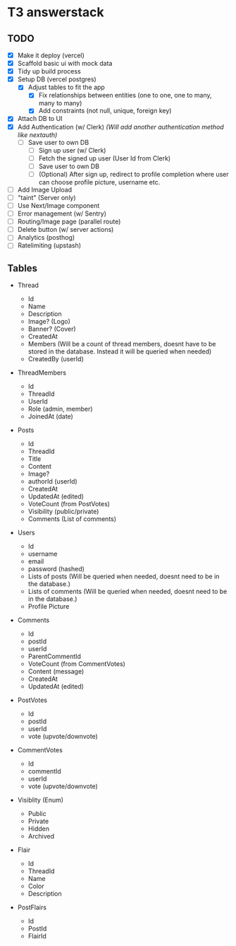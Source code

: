 # T3 answerstack

## TODO

- [x] Make it deploy (vercel)
- [x] Scaffold basic ui with mock data
- [x] Tidy up build process
- [x] Setup DB (vercel postgres)
  - [x] Adjust tables to fit the app
    - [x] Fix relationships between entities (one to one, one to many, many to many)
    - [x] Add constraints (not null, unique, foreign key)
- [x] Attach DB to UI
- [x] Add Authentication (w/ Clerk) _(Will add another authentication method like nextauth)_
  - [ ] Save user to own DB
    - [ ] Sign up user (w/ Clerk)
    - [ ] Fetch the signed up user (User Id from Clerk)
    - [ ] Save user to own DB
    - [ ] (Optional) After sign up, redirect to profile completion where user can choose profile picture, username etc.
- [ ] Add Image Upload
- [ ] "taint" (Server only)
- [ ] Use Next/Image component
- [ ] Error management (w/ Sentry)
- [ ] Routing/Image page (parallel route)
- [ ] Delete button (w/ server actions)
- [ ] Analytics (posthog)
- [ ] Ratelimiting (upstash)

## Tables

- Thread

  - Id
  - Name
  - Description
  - Image? (Logo)
  - Banner? (Cover)
  - CreatedAt
  - Members (Will be a count of thread members, doesnt have to be stored in the database. Instead it will be queried when needed)
  - CreatedBy (userId)

- ThreadMembers

  - Id
  - ThreadId
  - UserId
  - Role (admin, member)
  - JoinedAt (date)

- Posts

  - Id
  - ThreadId
  - Title
  - Content
  - Image?
  - authorId (userId)
  - CreatedAt
  - UpdatedAt (edited)
  - VoteCount (from PostVotes)
  - Visibility (public/private)
  - Comments (List of comments)

- Users

  - Id
  - username
  - email
  - password (hashed)
  - Lists of posts (Will be queried when needed, doesnt need to be in the database.)
  - Lists of comments (Will be queried when needed, doesnt need to be in the database.)
  - Profile Picture

- Comments

  - Id
  - postId
  - userId
  - ParentCommentId
  - VoteCount (from CommentVotes)
  - Content (message)
  - CreatedAt
  - UpdatedAt (edited)

- PostVotes

  - Id
  - postId
  - userId
  - vote (upvote/downvote)

- CommentVotes

  - Id
  - commentId
  - userId
  - vote (upvote/downvote)

- Visiblity (Enum)

  - Public
  - Private
  - Hidden
  - Archived

- Flair

  - Id
  - ThreadId
  - Name
  - Color
  - Description

- PostFlairs
  - Id
  - PostId
  - FlairId

